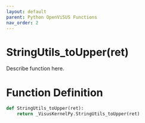```yaml
---
layout: default
parent: Python OpenViSUS Functions
nav_order: 2
---
```


# StringUtils_toUpper(ret)

Describe function here.

# Function Definition

```python
def StringUtils_toUpper(ret):
    return _VisusKernelPy.StringUtils_toUpper(ret)

```